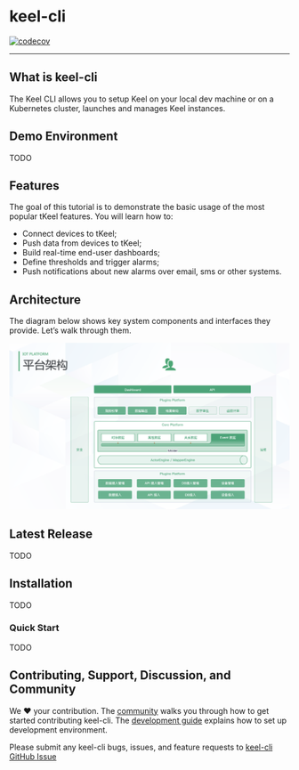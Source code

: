 # keel-cli

[![codecov](https://codecov.io/gh/tkeel-io/keel-cli/branch/main/graph/badge.svg?token=AAJ3SODKYK)](https://codecov.io/gh/tkeel-io/keel-cli)

----

## What is keel-cli

The Keel CLI allows you to setup Keel on your local dev machine or on a Kubernetes cluster, launches and manages Keel instances.

## Demo Environment

TODO

## Features

The goal of this tutorial is to demonstrate the basic usage of the most popular tKeel features. You will learn how to:
 - Connect devices to tKeel;
 - Push data from devices to tKeel;
 - Build real-time end-user dashboards;
 - Define thresholds and trigger alarms;
 - Push notifications about new alarms over email, sms or other systems.


## Architecture

The diagram below shows key system components and interfaces they provide. Let’s walk through them.

![Architecture](docs/images/architecture.png)

## Latest Release

TODO

## Installation

TODO

### Quick Start

TODO

## Contributing, Support, Discussion, and Community
We :heart: your contribution. The [community](docs/community/README.md) walks you through how to get started contributing keel-cli. The [development guide](docs/community/contribution/design-proposal-template.md) explains how to set up development environment.

Please submit any keel-cli bugs, issues, and feature requests to [keel-cli GitHub Issue](https://github.com/tkeel-io/keel-cli/issues)

